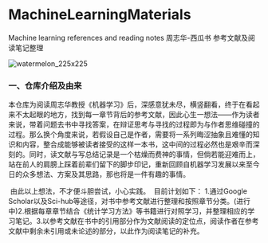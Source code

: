 
# MachineLearningMaterials
Machine learning references and reading notes
周志华-西瓜书 参考文献及阅读笔记整理

![watermelon_225x225](/home/linxu/Documents/MachineLearningMaterials/pic/watermelon_225x225.png)

### 一、仓库介绍及由来

​		本仓库为阅读周志华教授《机器学习》后，深感意犹未尽，横竖翻看，终于在看起来不太起眼的地方，找到每一章节背后的参考文献，因此心生一想法——作为读者来说，带着问题去书中寻找答案，在辩证思考与寻找的过程即为与作者思维碰撞的过程。那么换个角度来说，若假设自己是作者，需要将一系列晦涩抽象且难懂的知识和内容，整合成能够被读者接受的这样一本书，这中间的过程必然也是艰辛而深刻的。同时，读文献与写总结记录是一个枯燥而费神的事情，但倘若能迎难而上，站在前人的肩膀上踩着前辈们留下的脚步印记，重新回顾自机器学习发展以来至今日的众多想法、方案及其思路，那也将是一件有趣的事情。

​		由此以上想法，不才便斗胆尝试，小心实践。
​		目前计划如下：
​		1.通过Google Scholar以及Sci-hub等途径，对书中参考文献进行整理和按照章节分类。(进行中)
​		2.根据每章章节结合《统计学习方法》等书籍进行对照学习，并整理相应的学习笔记。
​		3.以参考文献在书中的引用部分作为文献阅读的定位点，阅读作者在参考文献中剩余未引用或未论述的部分，以此作为阅读笔记的补充。





